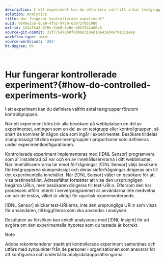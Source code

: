 ```yaml
---
description: I ett experiment kan du definiera valfritt antal testgrupper förutom kontrollgruppen.
solution: Analytics
title: Hur fungerar kontrollerade experiment?
uuid: 9549e2ab-dca9-4fb1-9729-65072f951900
exl-id: 1d3af6a2-078e-4eb8-848e-685f531a60c5
source-git-commit: 31f775478b0f0d968310ed10a43ad46791319ee9
workflow-type: tm+mt
source-wordcount: '265'
ht-degree: 0%

---
```


# Hur fungerar kontrollerade experiment?{#how-do-controlled-experiments-work}

I ett experiment kan du definiera valfritt antal testgrupper förutom kontrollgruppen.

När ett experiment körs blir alla besökare på webbplatsen en del av experimentet, antingen som en del av en testgrupp eller kontrollgruppen, så snart de kommer åt någon sida som ingår i experimentet. Besökare tilldelas slumpmässigt till dina experimentgrupper i proportioner som definieras under experimentkonfigurationen.

Kontrollerade experiment implementeras med [!DNL Sensor] programvara som är installerad på var och en av innehållsservrarna i ditt webbkluster. När innehållsservrarna tar emot förfrågningar [!DNL Sensor] väljs besökare för testgrupperna slumpmässigt och deras sidförfrågningar dirigeras om till det experimentella innehållet. När [!DNL Sensor] väljer en besökare för att visa testinnehållet. Adressfältet fortsätter att visa den ursprungligen begärda URI:n, men besökaren dirigeras till test-URI:n. Eftersom den här processen utförs internt i serverprogrammet är användarna inte medvetna om när de testas, vilket är viktigt för opartisk experimenterande.

[!DNL Sensor] skickar test-URI:erna, inte den ursprungliga URI:n som visas för användaren, till loggfilerna som ska användas i analysen.

Resultaten av försöken kan enkelt analyseras med [!DNL Insight] för att avgöra om den experimentella hypotes som du testade är korrekt.

>[!NOTE]
>
>Adobe rekommenderar starkt att kontrollerade experiment samordnas och utförs med synpunkter från de personer i organisationen som ansvarar för att konfigurera och underhålla analysdatauppsättningarna.
